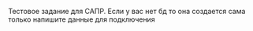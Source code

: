 Тестовое задание для САПР. Если у вас нет бд то она создается сама только напишите данные для подключения 

